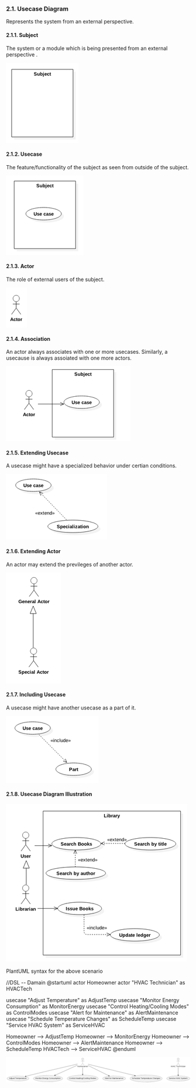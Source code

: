### 2.1. Usecase Diagram ###
Represents the system from an external perspective.

#### 2.1.1. Subject ####
The system or a module which is being presented from an external perspective .

![Class](notation/usecases/subject.png)

#### 2.1.2. Usecase ####

The feature/functionality of the subject as seen from outside of the subject.

![Class](notation/usecases/usecase.png)

#### 2.1.3. Actor ####

The role of external users of the subject.

![Class](notation/usecases/actor.png)

#### 2.1.4. Association ####

An actor always associates with one or more usecases. Similarly, a usecause is always assoiated with one more actors. 

![Class](notation/usecases/usecase-association.png)

#### 2.1.5. Extending Usecase ####

A usecase might have a specialized behavior under certian conditions.

![Class](notation/usecases/usecase-extension.png)

#### 2.1.6. Extending Actor ####

An actor may extend the previleges of another actor.

![Class](notation/usecases/actor-generalization.png)

#### 2.1.7. Including Usecase ####

A usecase might have another usecase as a part of it.

![Class](notation/usecases/usecase-inclusion.png)

#### 2.1.8. Usecase Diagram Illustration ####
![Class](notation/usecases/usecase-diagram.png)

PlantUML syntax for the above scenario

//DSL  -- Damain 
@startuml
actor Homeowner
actor "HVAC Technician" as HVACTech

usecase "Adjust Temperature" as AdjustTemp
usecase "Monitor Energy Consumption" as MonitorEnergy
usecase "Control Heating/Cooling Modes" as ControlModes
usecase "Alert for Maintenance" as AlertMaintenance
usecase "Schedule Temperature Changes" as ScheduleTemp
usecase "Service HVAC System" as ServiceHVAC

Homeowner --> AdjustTemp
Homeowner --> MonitorEnergy
Homeowner --> ControlModes
Homeowner --> AlertMaintenance
Homeowner --> ScheduleTemp
HVACTech --> ServiceHVAC
@enduml

![Usecase using plantuml](notation/usecases/usecaseplant.png)
